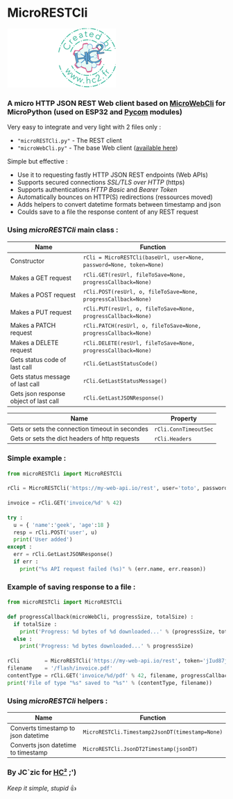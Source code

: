 # MicroRESTCli

![HC²](hc2.png "HC²")

### A micro HTTP JSON REST Web client based on [MicroWebCli](https://github.com/jczic/MicroWebCli) for MicroPython (used on ESP32 and [Pycom](http://www.pycom.io) modules)

Very easy to integrate and very light with 2 files only :
- `"microRESTCli.py"` - The REST client
- `"microWebCli.py"` - The base Web client ([available here](https://github.com/jczic/MicroWebCli))

Simple but effective :
- Use it to requesting fastly HTTP JSON REST endpoints (Web APIs)
- Supports secured connections *SSL/TLS over HTTP* (https)
- Supports authentications *HTTP Basic* and *Bearer Token*
- Automatically bounces on HTTP(S) redirections (ressources moved)
- Adds helpers to convert datetime formats between timestamp and json
- Coulds save to a file the response content of any REST request

### Using *microRESTCli* main class :

| Name  | Function |
| - | - |
| Constructor | `rCli = MicroRESTCli(baseUrl, user=None, password=None, token=None)` |
| Makes a GET request | `rCli.GET(resUrl, fileToSave=None, progressCallback=None)` |
| Makes a POST request | `rCli.POST(resUrl, o, fileToSave=None, progressCallback=None)` |
| Makes a PUT request | `rCli.PUT(resUrl, o, fileToSave=None, progressCallback=None)` |
| Makes a PATCH request | `rCli.PATCH(resUrl, o, fileToSave=None, progressCallback=None)` |
| Makes a DELETE request | `rCli.DELETE(resUrl, fileToSave=None, progressCallback=None)` |
| Gets status code of last call | `rCli.GetLastStatusCode()` |
| Gets status message of last call | `rCli.GetLastStatusMessage()` |
| Gets json response object of last call | `rCli.GetLastJSONResponse()` |

| Name  | Property |
| - | - |
| Gets or sets the connection timeout in secondes | `rCli.ConnTimeoutSec` |
| Gets or sets the dict headers of http requests | `rCli.Headers` |

### Simple example :
```python
from microRESTCli import MicroRESTCli

rCli = MicroRESTCli('https://my-web-api.io/rest', user='toto', password='blah123')

invoice = rCli.GET('invoice/%d' % 42)

try :
  u = { 'name':'geek', 'age':18 }
  resp = rCli.POST('user', u)
  print('User added')
except :
  err = rCli.GetLastJSONResponse()
  if err :
    print("%s API request failed (%s)" % (err.name, err.reason))
```

### Example of saving response to a file :
```python
from microRESTCli import MicroRESTCli

def progressCallback(microWebCli, progressSize, totalSize) :
  if totalSize :
    print('Progress: %d bytes of %d downloaded...' % (progressSize, totalSize))
  else :
    print('Progress: %d bytes downloaded...' % progressSize)

rCli        = MicroRESTCli('https://my-web-api.io/rest', token='jIud87jzIsUzj3=')
filename    = '/flash/invoice.pdf'
contentType = rCli.GET('invoice/%d/pdf' % 42, filename, progressCallback)
print('File of type "%s" saved to "%s"' % (contentType, filename))
```

### Using *microRESTCli* helpers :

| Name  | Function |
| - | - |
| Converts timestamp to json datetime | `MicroRESTCli.Timestamp2JsonDT(timestamp=None)` |
| Converts json datetime to timestamp | `MicroRESTCli.JsonDT2Timestamp(jsonDT)` |


### By JC`zic for [HC²](https://www.hc2.fr) ;')

*Keep it simple, stupid* :+1:
